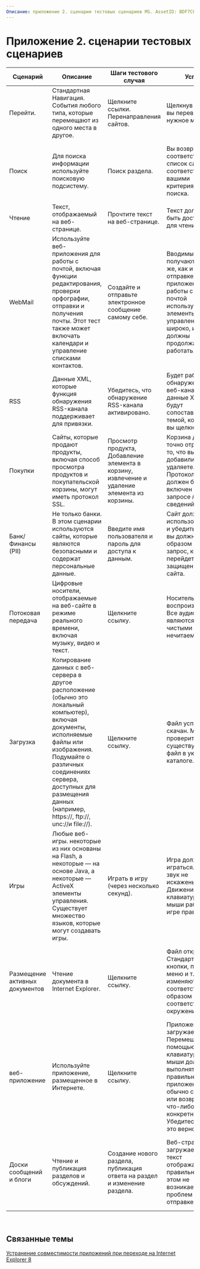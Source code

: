 ```yaml
---
Описание: приложение 2. сценарии тестовых сценариев MS. AssetID: BDF7CF8D-26B0-4B4D-AF7D-9DC64B4667F0 Title: "приложение 2. сценарии тестовых сценариев" MS. Topic: статья MS. Date: 05/31/2018
---
```


# <a name="appendix-2-test-script-scenarios"></a>Приложение 2. сценарии тестовых сценариев



| Сценарий                 | Описание                                                                                                                                                                                                                                                    | Шаги тестового случая                                                                    | Успех                                                                                                                                                                                 | Ошибка                                                                                                                 | Примеры сайтов                                                                                                                                                                    |
|--------------------------|----------------------------------------------------------------------------------------------------------------------------------------------------------------------------------------------------------------------------------------------------------------|------------------------------------------------------------------------------------|--------------------------------------------------------------------------------------------------------------------------------------------------------------------------------------|----------------------------------------------------------------------------------------------------------------------|----------------------------------------------------------------------------------------------------------------------------------------------------------------------------------|
| Перейти.                 | Стандартная Навигация. События любого типа, которые перемещают из одного места в другое.                                                                                                                                                                               | Щелкните ссылки. Перенаправления сайтов.                                                    | Щелкнув ссылку, вы переведете в нужное место.                                                                                                                                   | Ссылка не работает. Возможная причина: ссылка неправильно закодирована или декодирована.                                | Каждая веб-страница                                                                                                                                                                    |
| Поиск                   | Для поиска информации используйте поисковую подсистему.                                                                                                                                                                                                                     | Поиск раздела.                                                                | Вы возвращаете соответствующий список сайтов в соответствии с вашими критериями поиска.                                                                                                        | Результаты поиска неверны. Специальные символы (такие как двойные кавычки "") обрабатываются неправильно.                 | [www.Google.com](https://www.google.com), [www.MSN.com](https://www.msn.com), [www.Yahoo.com](https://www.yahoo.com)                                                                |
| Чтение                  | Текст, отображаемый на веб-странице.                                                                                                                                                                                                                                | Прочтите текст на веб-странице.                                                      | Текст должен быть доступен для чтения.                                                                                                                                                             | Неправильное отображение шрифтов. Макет выглядит плохо.                                                                    | Каждая веб-страница                                                                                                                                                                    |
| WebMail                  | Используйте веб-приложения для работы с почтой, включая функции редактирования, проверки орфографии, отправки и получения почты. Этот тест также может включать календари и управление списками контактов.                                                                  | Создайте и отправьте электронное сообщение самому себе.                                             | Вводимые данные получаются так же, как и при их отправке. Многие приложения для работы с веб-почтой используют элементы управления широко, и они должны продолжать работать.                            | Возвращенный адрес электронной почты плохо составлен, а ссылки, кнопки и элементы управления не работают.                                 | <https://mail.microsoft.com>, [www.Outlook.com](https://www.outlook.com), [www.mail.Yahoo.com](https://www.mail.yahoo.com)                                                         |
| RSS                      | Данные XML, которые функция обнаружения RSS-канала поддерживает для привязки.                                                                                                                                                                                  | Убедитесь, что обнаружение RSS-канала активировано.                                       | Будет работать обнаружение веб-канала, и данные XML будут сопоставлены с темой, которую вы щелкнули.                                                                                                           | Сбой обнаружения веб-канала.                                                                                                | [www.CNN.com](https://www.cnn.com), [www.ESPN.com](https://www.espn.com)                                                                                                           |
| Покупки                 | Сайты, которые продают продукты, включая способ просмотра продуктов и покупательской корзины, могут иметь протокол SSL.                                                                                                                                                           | Просмотр продукта, Добавление элемента в корзину, извлечение и удаление элемента из корзины. | Корзина должна точно отражать то, что вы добавили и удаляете. Протокол SSL должен быть включен при запросе личных сведений (PII).                                       | Элементы не загружаются в корзину. SSL не загружается, когда запрашивается PII.                                              | [www.Yahoo.com](https://www.yahoo.com), [www.eBay.com](https://www.ebay.com), [www.Amazon.com](https://www.amazon.com)                                                              |
| Банк/Финансы (PII)   | Не только банки. В этом сценарии используются сайты, которые являются безопасными и содержат персональные данные.                                                                                                                                                                            | Введите имя пользователя и пароль для доступа к данным.                              | Сайт должен использовать SSL и убедиться, что вы должным образом выдаете запрос, когда вы перейдете с защищенного сайта.                                                                       | SSL не загружается, когда запрашивается PII.                                                                             | [www.bankofamerica.com](https://www.bankofamerica.com), [www.PayPal.com](https://www.paypal.com)                                                                                   |
| Потоковая передача                | Цифровые носители, отображаемые на веб-сайте в режиме реального времени, включая музыку, видео и текст.                                                                                                                                            | Щелкните ссылку.                                                                      | Носитель воспроизводится. Все аудио и видео являются чистыми и нечитаемыми.                                                                                                                      | Носитель не воспроизводится. Низкое качество. Чрезмерная задержка.                                                                 | [www.Yahoo.com](https://www.yahoo.com), [www.cartoonnetwork.com](https://www.cartoonnetwork.com), [www.FoxNews.com](https://www.foxnews.com), [www.MSNBC.com](https://www.msnbc.com) |
| Загрузка                 | Копирование данных с веб-сервера в другое расположение (обычно это локальный компьютер), включая документы, исполняемые файлы или изображения. Подумайте о различных соединениях сервера, доступных для размещения данных (например, https://, ftp://, unc://и file://). | Щелкните ссылку.                                                                      | Файл успешно скачан. Можно проверить, существует ли файл в указанном каталоге.                                                                                          | Файл не загружается. Файл поврежден.                                                                   | [www.download.com](https://www.download.com), [www.windowsupdate.com](https://www.windowsupdate.com)                                                                               |
| Игры                    | Любые веб-игры. некоторые из них основаны на Flash, а некоторые — на основе Java, а некоторые — ActiveX элементы управления. Существует множество языков, которые могут создавать игры.                                                                                                                 | Играть в игру (через несколько секунд).                                                   | Игра должна играться. Видео и звук не искажены. Движения клавиатуры и мыши работают в игре правильно.                                                                   | Игра не воспроизводится. Перемещение мыши и клавиатуры не полностью функционирует.                                          | [www.Zone.com](https://www.zone.com), [www.MSNBC.com](https://www.msnbc.com) (кроссворд), [www.Pogo.com](https://www.pogo.com)                                                      |
| Размещение активных документов  | Чтение документа в Internet Explorer.                                                                                                                                                                                                                   | Щелкните ссылку.                                                                      | Файл откроется. Стандартные кнопки, пункты меню и т. д. изменяются соответствующим образом в соответствии с окружением.                                                                           | При переключении между Internet Explorer и размещенным приложением меню перезагружаться соответствующим образом. | Совместимость \\ сайтов IE с обозревателем Ie6 \\ \\ \\ Размещение активных документов                                                                                                              |
| веб-приложение    | Используйте приложение, размещенное в Интернете.                                                                                                                                                                                                                  | Щелкните ссылку.                                                                      | Приложение загружается. Перемещение с помощью клавиатуры и мыши должно выполняться правильно. Веб-приложения обычно создают или возвращают что-либо конкретное. Убедитесь, что это верно. | Не удается загрузить приложение.                                                                                       | <https://mail.windows.microsoft.com/exchange>, [www.Outlook.com](https://www.outlook.com)                                                                                         |
| Доски сообщений и блоги | Чтение и публикация разделов и обсуждений.                                                                                                                                                                                                                          | Создание нового раздела, публикация ответа на раздел и изменение раздела.                  | Веб-страница загружается, текст отображается правильно, и при этом не возникает проблем при отправке данных.                                                                                                   | При попытке публикации возникает проблема с макетами и ошибками в сценариях, или при публикации сообщение исчезает.        | <https://blogs.msdn.com/ie/>, <https://discuss.pcmag.com>, <https://www.slashdot.org>                                                                                               |



 

## <a name="related-topics"></a>Связанные темы

<dl> <dt>

[Устранение совместимости приложений при переходе на Internet Explorer 8](addressing-application-compatibility-when-migrating-to-internet-explorer-8.md)
</dt> </dl>

 

 



